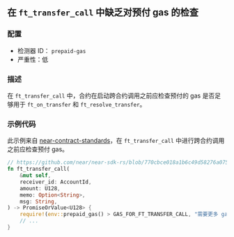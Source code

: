 ## 在 `ft_transfer_call` 中缺乏对预付 gas 的检查

### 配置

* 检测器 ID： `prepaid-gas`
* 严重性：低

### 描述

在 `ft_transfer_call` 中，合约在启动跨合约调用之前应检查预付的 gas 是否足够用于 `ft_on_transfer` 和 `ft_resolve_transfer`。

### 示例代码

此示例来自 [near-contract-standards](https://github.com/near/near-sdk-rs/tree/master/near-contract-standards)，在 `ft_transfer_call` 中进行跨合约调用之前应检查预付 gas。

```rust
// https://github.com/near/near-sdk-rs/blob/770cbce018a1b6c49d58276a075ace3da96d6dc1/near-contract-standards/src/fungible_token/core_impl.rs#L136
fn ft_transfer_call(
    &mut self,
    receiver_id: AccountId,
    amount: U128,
    memo: Option<String>,
    msg: String,
) -> PromiseOrValue<U128> {
    require!(env::prepaid_gas() > GAS_FOR_FT_TRANSFER_CALL, "需要更多 gas");
    // ...
}
```